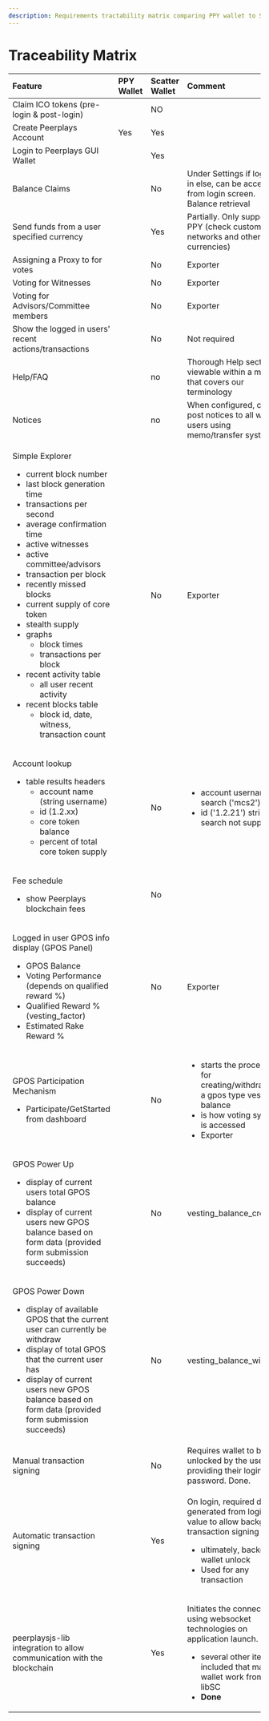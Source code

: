 ```yaml
---
description: Requirements tractability matrix comparing PPY wallet to SC Walle
---
```


# Traceability Matrix



<table>
  <thead>
    <tr>
      <th style="text-align:left">Feature</th>
      <th style="text-align:left">PPY Wallet</th>
      <th style="text-align:left">Scatter Wallet</th>
      <th style="text-align:left">Comment</th>
    </tr>
  </thead>
  <tbody>
    <tr>
      <td style="text-align:left">Claim ICO tokens (pre-login &amp; post-login)</td>
      <td style="text-align:left"></td>
      <td style="text-align:left">NO</td>
      <td style="text-align:left"></td>
    </tr>
    <tr>
      <td style="text-align:left">Create Peerplays Account</td>
      <td style="text-align:left">Yes</td>
      <td style="text-align:left">Yes</td>
      <td style="text-align:left"></td>
    </tr>
    <tr>
      <td style="text-align:left">Login to Peerplays GUI Wallet</td>
      <td style="text-align:left"></td>
      <td style="text-align:left">Yes</td>
      <td style="text-align:left"></td>
    </tr>
    <tr>
      <td style="text-align:left">Balance Claims</td>
      <td style="text-align:left"></td>
      <td style="text-align:left">No</td>
      <td style="text-align:left">Under Settings if logged in else, can be accessed from login screen. Balance
        retrieval</td>
    </tr>
    <tr>
      <td style="text-align:left">Send funds from a user specified currency</td>
      <td style="text-align:left"></td>
      <td style="text-align:left">Yes</td>
      <td style="text-align:left">Partially. Only supports PPY (check custom networks and other currencies)</td>
    </tr>
    <tr>
      <td style="text-align:left">Assigning a Proxy to for votes</td>
      <td style="text-align:left"></td>
      <td style="text-align:left">No</td>
      <td style="text-align:left">Exporter</td>
    </tr>
    <tr>
      <td style="text-align:left">Voting for Witnesses</td>
      <td style="text-align:left"></td>
      <td style="text-align:left">No</td>
      <td style="text-align:left">Exporter</td>
    </tr>
    <tr>
      <td style="text-align:left">Voting for Advisors/Committee members</td>
      <td style="text-align:left"></td>
      <td style="text-align:left">No</td>
      <td style="text-align:left">Exporter</td>
    </tr>
    <tr>
      <td style="text-align:left">Show the logged in users&apos; recent actions/transactions</td>
      <td style="text-align:left"></td>
      <td style="text-align:left">No</td>
      <td style="text-align:left">Not required</td>
    </tr>
    <tr>
      <td style="text-align:left">Help/FAQ</td>
      <td style="text-align:left"></td>
      <td style="text-align:left">no</td>
      <td style="text-align:left">Thorough Help section viewable within a modal that covers our terminology</td>
    </tr>
    <tr>
      <td style="text-align:left">Notices</td>
      <td style="text-align:left"></td>
      <td style="text-align:left">no</td>
      <td style="text-align:left">When configured, can post notices to all wallet users using memo/transfer
        system.</td>
    </tr>
    <tr>
      <td style="text-align:left">
        <p>Simple Explorer</p>
        <ul>
          <li>current block number</li>
          <li>last block generation time</li>
          <li>transactions per second</li>
          <li>average confirmation time</li>
          <li>active witnesses</li>
          <li>active committee/advisors</li>
          <li>transaction per block</li>
          <li>recently missed blocks</li>
          <li>current supply of core token</li>
          <li>stealth supply</li>
          <li>graphs
            <ul>
              <li>block times</li>
              <li>transactions per block</li>
            </ul>
          </li>
          <li>recent activity table
            <ul>
              <li>all user recent activity</li>
            </ul>
          </li>
          <li>recent blocks table
            <ul>
              <li>block id, date, witness, transaction count</li>
            </ul>
          </li>
        </ul>
      </td>
      <td style="text-align:left"></td>
      <td style="text-align:left">No</td>
      <td style="text-align:left">Exporter</td>
    </tr>
    <tr>
      <td style="text-align:left">
        <p>Account lookup</p>
        <ul>
          <li>table results headers
            <ul>
              <li>account name (string username)</li>
              <li>id (1.2.xx)</li>
              <li>core token balance</li>
              <li>percent of total core token supply</li>
            </ul>
          </li>
        </ul>
      </td>
      <td style="text-align:left"></td>
      <td style="text-align:left">No</td>
      <td style="text-align:left">
        <ul>
          <li>account username search (&apos;mcs2&apos;)</li>
          <li>id (&apos;1.2.21&apos;) string search not supported</li>
        </ul>
      </td>
    </tr>
    <tr>
      <td style="text-align:left">
        <p>Fee schedule</p>
        <ul>
          <li>show Peerplays blockchain fees</li>
        </ul>
      </td>
      <td style="text-align:left"></td>
      <td style="text-align:left">No</td>
      <td style="text-align:left"></td>
    </tr>
    <tr>
      <td style="text-align:left">
        <p>Logged in user GPOS info display (GPOS Panel)</p>
        <ul>
          <li>GPOS Balance</li>
          <li>Voting Performance (depends on qualified reward %)</li>
          <li>Qualified Reward % (vesting_factor)</li>
          <li>Estimated Rake Reward %</li>
        </ul>
      </td>
      <td style="text-align:left"></td>
      <td style="text-align:left">No</td>
      <td style="text-align:left">Exporter</td>
    </tr>
    <tr>
      <td style="text-align:left">
        <p>GPOS Participation Mechanism</p>
        <ul>
          <li>Participate/GetStarted from dashboard</li>
        </ul>
      </td>
      <td style="text-align:left"></td>
      <td style="text-align:left">No</td>
      <td style="text-align:left">
        <ul>
          <li>starts the procedure for creating/withdrawing a gpos type vesting balance</li>
          <li>is how voting system is accessed</li>
          <li>Exporter</li>
        </ul>
      </td>
    </tr>
    <tr>
      <td style="text-align:left">
        <p>GPOS Power Up</p>
        <ul>
          <li>display of current users total GPOS balance</li>
          <li>display of current users new GPOS balance based on form data (provided
            form submission succeeds)</li>
        </ul>
      </td>
      <td style="text-align:left"></td>
      <td style="text-align:left">No</td>
      <td style="text-align:left">vesting_balance_create</td>
    </tr>
    <tr>
      <td style="text-align:left">
        <p>GPOS Power Down</p>
        <ul>
          <li>display of available GPOS that the current user can currently be withdraw</li>
          <li>display of total GPOS that the current user has</li>
          <li>display of current users new GPOS balance based on form data (provided
            form submission succeeds)</li>
        </ul>
      </td>
      <td style="text-align:left"></td>
      <td style="text-align:left">No</td>
      <td style="text-align:left">vesting_balance_withdraw</td>
    </tr>
    <tr>
      <td style="text-align:left">Manual transaction signing</td>
      <td style="text-align:left"></td>
      <td style="text-align:left">No</td>
      <td style="text-align:left">Requires wallet to be unlocked by the user to providing their login password.
        Done.</td>
    </tr>
    <tr>
      <td style="text-align:left">Automatic transaction signing</td>
      <td style="text-align:left"></td>
      <td style="text-align:left">Yes</td>
      <td style="text-align:left">
        <p>On login, required data is generated from login form value to allow background
          transaction signing</p>
        <ul>
          <li>ultimately, background wallet unlock</li>
          <li>Used for any transaction</li>
        </ul>
      </td>
    </tr>
    <tr>
      <td style="text-align:left">peerplaysjs-lib integration to allow communication with the blockchain</td>
      <td
      style="text-align:left"></td>
        <td style="text-align:left">Yes</td>
        <td style="text-align:left">
          <p>Initiates the connection using websocket technologies on application launch.</p>
          <ul>
            <li>several other items included that make the wallet work from the libSC</li>
            <li><b>Done</b>
            </li>
          </ul>
        </td>
    </tr>
  </tbody>
</table>

